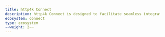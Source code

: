 ```yaml
---
title: http4k Connect
description: http4k Connect is designed to facilitate seamless integration with external systems and services from the client viewpoint. It is optimised for zero-reflection, ideal for native and serverless use. It ships with in-memory fakes for testing without Docker and keeps dependencies minimal for small binary sizes.
ecosystem: connect
type: ecosystem
~~weight: 2~~
---
```


